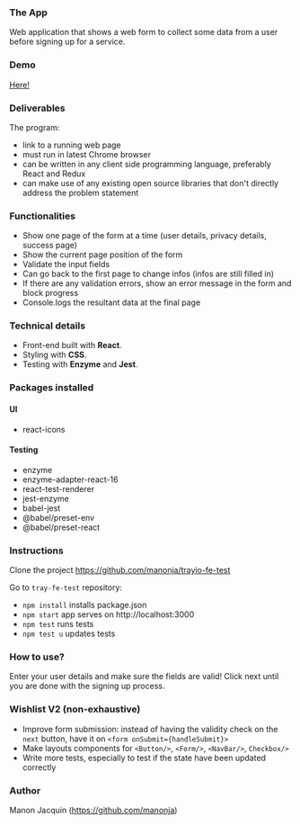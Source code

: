 ### The App
Web application that shows a web form to collect some data from a user before signing up for a service.

### Demo
[Here!](https://www.youtube.com/watch?v=QzSKVSNKPkY&t=8s) 

### Deliverables
The program:

- link to a running web page
- must run in latest Chrome browser
- can be written in any client side programming language, preferably React and Redux
- can make use of any existing open source libraries that don't directly address the problem statement 

### Functionalities
- Show one page of the form at a time (user details, privacy details, success page)
- Show the current page position of the form
- Validate the input fields
- Can go back to the first page to change infos (infos are still filled in)
- If there are any validation errors, show an error message in the form and block progress
- Console.logs the resultant data at the final page

### Technical details
- Front-end built with **React**.
- Styling with **CSS**.
- Testing with **Enzyme** and **Jest**. 

### Packages installed
#### UI
- react-icons
#### Testing
- enzyme 
- enzyme-adapter-react-16 
- react-test-renderer
- jest-enzyme
- babel-jest
- @babel/preset-env
- @babel/preset-react

### Instructions
Clone the project https://github.com/manonja/trayio-fe-test

Go to `tray-fe-test` repository:
- `npm install` installs package.json 
- `npm start` app serves on http://localhost:3000
- `npm test` runs tests
- `npm test u` updates tests

### How to use?
Enter your user details and make sure the fields are valid! Click next until you are done with the signing up process. 

### Wishlist V2 (non-exhaustive)
- Improve form submission: instead of having the validity check on the `next` button, have it on `<form onSubmit={handleSubmit}>`
- Make layouts components for `<Button/>`, `<Form/>`, `<NavBar/>`, `Checkbox/>`
- Write more tests, especially to test if the state have been updated correctly

### Author
Manon Jacquin (https://github.com/manonja)

